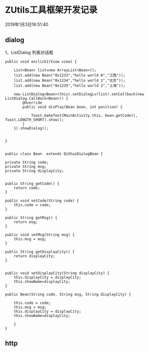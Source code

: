 # ZUtils工具框架开发记录

2019年1月3日16:51:40

dialog
---

1、ListDialog 列表对话框

    public void onclick1(View view) {

        List<Bean> list=new ArrayList<Bean>();
        list.add(new Bean("0x1233","hello world 0","江西"));
        list.add(new Bean("0x1234","hello world 1","北京"));
        list.add(new Bean("0x1235","hello world 2","上海"));
        
        new ListDialog<Bean>(this).setDialogLv(list).setCallback(new ListDialog.CallBack<Bean>() {
            @Override
            public void disPlay(Bean bean, int position) {

                Toast.makeText(MainActivity.this, bean.getCode(), Toast.LENGTH_SHORT).show();
            }
        }).showDialog();
        

    }
    

    public class Bean  extends QiShuiDialogBean {

    private String code;
    private String msg;
    private String displayCity;

    
    public String getCode() {
        return code;
    }

    public void setCode(String code) {
        this.code = code;
    }

    public String getMsg() {
        return msg;
    }

    public void setMsg(String msg) {
        this.msg = msg;
    }

    public String getDisplayCity() {
        return displayCity;
    }


    public void setDisplayCity(String displayCity) {
        this.displayCity = displayCity;
        this.showName=displayCity;
    }
    
    public Bean(String code, String msg, String displayCity) {

        this.code = code;
        this.msg = msg;
        this.displayCity = displayCity;
        this.showName=displayCity;

        }
    }


http
---
